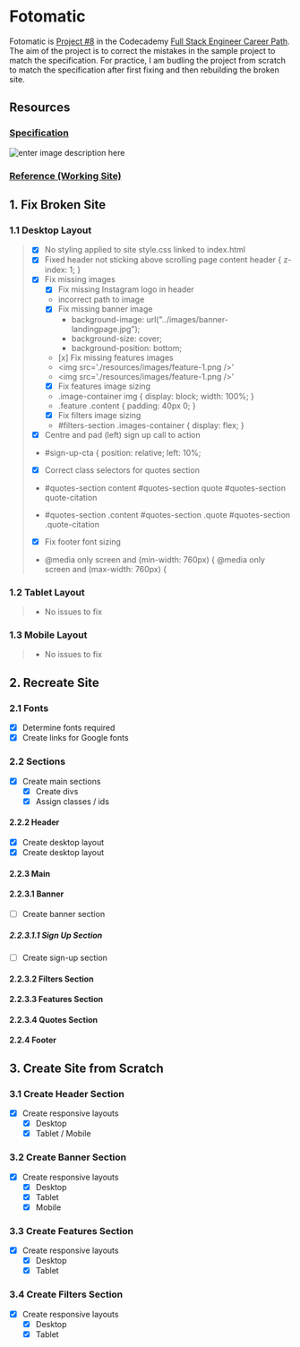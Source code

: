 # Fotomatic
Fotomatic is [Project #8](https://www.codecademy.com/journeys/full-stack-engineer/paths/fscj-22-web-development-foundations/tracks/fscj-22-making-a-website-responsive/modules/wdcp-22-learn-css-documentation-and-debugging-679e7a04-ff8b-4693-a364-fa420794d1be/informationals/f1-2-c1p1-fotomatic) in the Codecademy [Full Stack Engineer Career Path](https://www.codecademy.com/career-journey/full-stack-engineer).  The aim of the project is to correct the mistakes in the sample project to match the specification.  For practice, I am budling the project from scratch to match the specification after first fixing and then rebuilding the broken site.

## Resources
### [Specification](https://content.codecademy.com/courses/freelance-1/capstone-1/specs/fotomatic_spec_landing_v2.png?_gl=1*zz9e2o*_ga*MjI5MTY3NjMzLjE2NjQxNzE0MTU.*_ga_3LRZM6TM9L*MTY3NzY0NTY2Ny42Mi4xLjE2Nzc2NDcyNTMuNDMuMC4w)
![enter image description here](https://content.codecademy.com/courses/freelance-1/capstone-1/specs/fotomatic_spec_landing_v2.png?_gl=1*zz9e2o*_ga*MjI5MTY3NjMzLjE2NjQxNzE0MTU.*_ga_3LRZM6TM9L*MTY3NzY0NTY2Ny42Mi4xLjE2Nzc2NDcyNTMuNDMuMC4w)

### [Reference (Working Site)](https://content.codecademy.com/courses/freelance-1/capstone-1/solution/index.html?_gl=1*t7f2ie*_ga*MjI5MTY3NjMzLjE2NjQxNzE0MTU.*_ga_3LRZM6TM9L*MTY3NzY0OTkyOS42My4xLjE2Nzc2NTAxMDkuNTcuMC4w)

## 1. Fix Broken Site


 ### 1.1 Desktop Layout
 

>  - [x] No styling applied to site  style.css linked to index.html
>  - [x] Fixed header not sticking above scrolling page content  header  { z-index:  1; }
>  - [x] Fix missing images
> 		- [x] Fix missing Instagram logo in header
> 		-   incorrect path to image
> 		- [x] Fix missing banner image
> 			- background-image:  url("../images/banner-landingpage.jpg");
> 			- background-size:  cover;
> 			- background-position:  bottom;
> 		-	 [x] Fix missing features images
> 		- <img  src='./resources/images/feature-1.png  />'
> 		- 	<img  src='./resources/images/feature-1.png  />' 
> 		- [x] Fix features image sizing
> 		- .image-container  img  {
> 				display:  block;
> 				width:  100%;
> 				}
> 		- .feature  .content  {
> 				padding:  40px  0; 		}
> 		- [x] Fix filters image sizing
> 		- #filters-section  .images-container  { display:  flex; }
> - [x] Centre and pad (left) sign up call to action
>  - #sign-up-cta  { position:  relative; left:  10%;
>  - [x] Correct class selectors for quotes section
>  -  #quotes-section content 
> #quotes-section quote 
> #quotes-section quote-citation
> 
>  - #quotes-section .content 
> #quotes-section .quote 
> #quotes-section .quote-citation
> 
>  - [x] Fix footer font sizing
>  - @media  only  screen  and  (min-width:  760px)  { @media  only  screen  and  (max-width:  760px)  {

### 1.2 Tablet Layout
>- No issues to fix
### 1.3 Mobile Layout
>- No issues to fix

## 2. Recreate Site

### 2.1 Fonts
- [x] Determine fonts required
- [x] Create links for Google fonts

### 2.2 Sections
- [x] Create main sections
	- [x] Create divs
	- [x] Assign classes / ids 
#### 2.2.2 Header
- [x] Create desktop layout
- [x] Create desktop layout
#### 2.2.3 Main
#### 2.2.3.1 Banner
- [ ] Create banner section
##### 2.2.3.1.1 Sign Up Section
- [ ] Create sign-up section
#### 2.2.3.2 Filters Section
#### 2.2.3.3 Features Section
#### 2.2.3.4 Quotes Section
#### 2.2.4 Footer

## 3. Create Site from Scratch

### 3.1 Create Header Section
- [x] Create responsive layouts
	- [x] Desktop
	- [x] Tablet / Mobile
### 3.2 Create Banner Section
- [x] Create responsive layouts
	- [x] Desktop
	- [x] Tablet
	- [x] Mobile  

### 3.3 Create Features Section
- [x] Create responsive layouts
	- [x] Desktop
	- [x] Tablet

### 3.4 Create Filters Section
- [x] Create responsive layouts
	- [x] Desktop
	- [x] Tablet